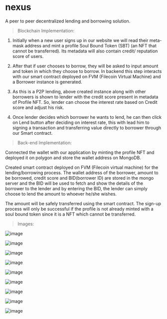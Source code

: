 # nexus
A peer to peer decentralized lending and borrowing solution.

> Blockchain Implementation:

1. Initially when a new user signs up in our website we will
read their meta-mask address and mint a profile Soul
Bound Token (SBT) (an NFT that cannot be transferred). Its
metadata will also contain credit/ reputation score of
users.

2. After that if user chooses to borrow, they will be asked to
input amount and token in which they choose to borrow. In
backend this step interacts with our smart contract
deployed on FVM (Filecoin Virtual Machine) and a Borrower
instance is generated.

3. As this is a P2P lending, above created instance along with
other borrowers is shown to lender with the credit score
present in metadata of Profile NFT. So, lender can choose
the interest rate based on Credit score and adjust his risk.

4. Once lender decides which borrower he wants to lend, he
can then click on Lend button after deciding on interest
rate, this with lead him to signing a transaction and
transferring value directly to borrower through our Smart
contract.


> Back-end Implementation:

Connected the wallet with our application by minting the profile
NFT and deployed it on polygon and store the wallet address on
MongoDB.

Created smart contract deployed on FVM (Filecoin virtual machine) for the lending/borrowing process. The wallet address of the borrower, amount to be borrowed, credit score and BID(borrower ID) are stored in the mongo server and the BID will be used to fetch and show the details of the borrower to the lender and by entering the BID, the lender can simply choose to lend the amount to whoever he/she wishes.

The amount will be safely transferred using the smart contract. The sign-up process will only be successful if the profile is not already minted with a soul bound token since it is a NFT which cannot be transferred.


> Images:

![image](https://user-images.githubusercontent.com/86651116/216798560-73dc2c2c-374c-4430-9140-3206d5baa36d.png)

![image](https://user-images.githubusercontent.com/86651116/216798568-f9e5a340-dfc6-4e4b-9819-f77bcd74c35f.png)

![image](https://user-images.githubusercontent.com/86651116/216798584-36410f8e-978b-414e-85d9-ebd2a049d4fd.png)

![image](https://user-images.githubusercontent.com/86651116/216798601-f2a917b0-480c-444d-bf9a-137683ab24cb.png)

![image](https://user-images.githubusercontent.com/86651116/216798611-9d374483-5448-4ceb-a483-a75cde092a5e.png)

![image](https://user-images.githubusercontent.com/86651116/216798624-2b4a7038-568b-4c55-a39d-c08f8c867623.png)

![image](https://user-images.githubusercontent.com/86651116/216798628-f087e974-8f98-422f-92e2-475f0b718bf1.png)

![image](https://user-images.githubusercontent.com/86651116/216798638-a4e91c4a-f3ee-4b73-a306-1df4ba35c606.png)

![image](https://user-images.githubusercontent.com/86651116/216798648-528e5514-5cc9-4422-a8e6-f5db0e1af7e3.png)






